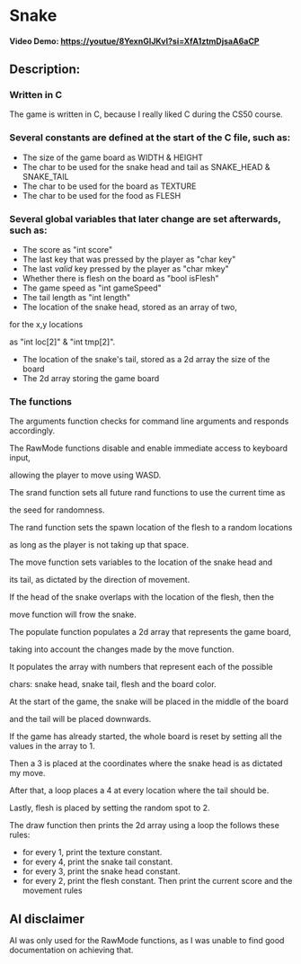 # Snake
#### Video Demo:  <https://youtue/8YexnGIJKvI?si=XfA1ztmDjsaA6aCP>

## Description:

### Written in C

The game is written in C, because I really liked C during the CS50 course.

### Several constants are defined at the start of the C file, such as:
* The size of the game board as WIDTH & HEIGHT
* The char to be used for the snake head and tail as SNAKE_HEAD & SNAKE_TAIL
* The char to be used for the board as TEXTURE
* The char to be used for the food as FLESH

### Several global variables that later change are set afterwards, such as:

* The score as "int score"
* The last key that was pressed by the player as "char key"
* The last *valid* key pressed by the player as "char mkey"
* Whether there is flesh on the board as "bool isFlesh"
* The game speed as "int gameSpeed"
* The tail length as "int length"
* The location of the snake head, stored as an array of two,

for the x,y locations

as "int loc[2]" & "int tmp[2]".

* The location of the snake's tail, stored as a 2d array the size of the board
* The 2d array storing the game board

### The functions

The arguments function checks for command line arguments and responds accordingly. 


The RawMode functions disable and enable immediate access to keyboard input,  

allowing the player to move using WASD. 


The srand function sets all future rand functions to use the current time as  

the seed for randomness. 


The rand function sets the spawn location of the flesh to a random locations  

as long as the player is not taking up that space.  


The move function sets variables to the location of the snake head and  

its tail, as dictated by the direction of movement. 

If the head of the snake overlaps with the location of the flesh, then the  

move function will frow the snake. 


The populate function populates a 2d array that represents the game board,  

taking into account the changes made by the move function. 

It populates the array with numbers that represent each of the possible  

chars: snake head, snake tail, flesh and the board color. 

At the start of the game, the snake will be placed in the middle of the board  

and the tail will be placed downwards. 

If the game has already started, the whole board is reset by setting all the values in the array to 1. 

Then a 3 is placed at the coordinates where the snake head is as dictated my move. 

After that, a loop places a 4 at every location where the tail should be. 

Lastly, flesh is placed by setting the random spot to 2. 

The draw function then prints the 2d array using a loop the follows these rules:
* for every 1, print the texture constant.
* for every 4, print the snake tail constant.
* for every 3, print the snake head constant.
* for every 2, print the flesh constant.
Then print the current score and the movement rules  

## AI disclaimer
AI was only used for the RawMode functions, as I was unable to find good documentation on achieving that.

